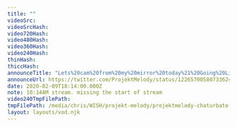 ```yaml
---
title: ""
videoSrc: 
videoSrcHash: 
video720Hash: 
video480Hash: 
video360Hash: 
video240Hash: 
thinHash: 
thiccHash: 
announceTitle: "Lets%20cam%20from%20my%20mirror%20today%21%20Going%20Live%21%21"
announceUrl: https://twitter.com/ProjektMelody/status/1226570058073362438
date: 2020-02-09T18:14:00.000Z
note: 10:14AM stream. missing the start of stream
video240TmpFilePath: 
tmpFilePath: /media/chris/WISH/projekt-melody/projektmelody-chaturbate-2020-02-09.mp4
layout: layouts/vod.njk
---
```

